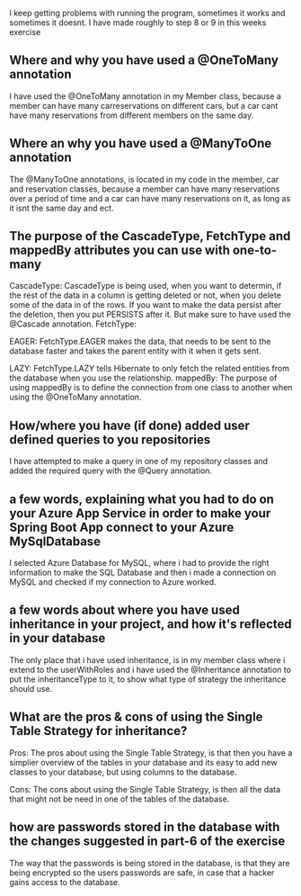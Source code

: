 I keep getting problems with running the program, sometimes it works and sometimes it doesnt.
I have made roughly to step 8 or 9 in this weeks exercise 

## Where and why you have used a @OneToMany annotation 
I have used the @OneToMany annotation in my Member class, because a member can have many carreservations on different cars, 
but a car cant have many reservations from different members on the same day.
## Where an why you have used a @ManyToOne annotation
The @ManyToOne annotations, is located in my code in the member, car and reservation classes, because a member can have many reservations over a period of time
and a car can have many reservations on it, as long as it isnt the same day and ect.
## The purpose of the CascadeType, FetchType and mappedBy attributes you can use with one-to-many
CascadeType:
CascadeType is being used, when you want to determin, if the rest of the data in a column is getting deleted or not, when you delete some of the data in of the rows. If you want to make the data persist after the deletion, then you put PERSISTS after it. But make sure to have used the @Cascade annotation.
FetchType:

EAGER:
FetchType.EAGER makes the data, that needs to be sent to the database faster and takes the parent entity with it when it gets sent. 

LAZY:
FetchType.LAZY tells Hibernate to only fetch the related entities from the database when you use the relationship.
mappedBy:
The purpose of using mappedBy is to define the connection from one class to another when using the @OneToMany annotation.
## How/where you have (if done) added user defined queries to you repositories
I have attempted to make a query in one of my repository classes and added the required query with the @Query annotation.

## a few words, explaining what you had to do on your Azure App Service in order to make your Spring Boot App connect to your Azure MySqlDatabase
I selected Azure Database for MySQL, where i had to provide the right information to make the SQL Database and then i made a connection on MySQL 
and checked if my connection to Azure worked. 
## a few words about where you have used inheritance in your project, and how it's reflected in your database
The only place that i have used inheritance, is in my member class where i extend to the userWithRoles and i have used the @Inheritance annotation to put the inheritanceType to it, to show what type of strategy the inheritance should use.
## What are the pros & cons of using the Single Table Strategy for inheritance?

Pros:
The pros about using the Single Table Strategy, is that then you have a simplier overview of the tables in your database and its easy to add new classes to your database, but using columns to the database.

Cons:
The cons about using the Single Table Strategy, is then all the data that might not be need in one of the tables of the database.
## how are passwords stored in the database with the changes suggested in part-6 of the exercise
The way that the passwords is being stored in the database, is that they are being encrypted so the users passwords are safe, in case that a hacker gains access to the database.
